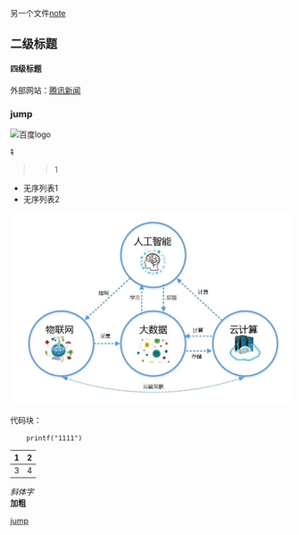 
另一个文件[note](note.md)
## 二级标题
#### 四级标题
外部网站：[腾讯新闻](https://news.qq.com/)
### <span id="jump1">jump</span>
![百度logo](http://www.baidu.com/img/bdlogo.gif) 

~~1~~

>>1

- 无序列表1
- 无序列表2



![目录图片](https://github.com/masterbbshenme/wzlbbbb-/blob/main/mmp.jpg)


代码块：<br/>
```
	printf("1111")
```

|1|2|
|----|-----|
|3 |4   |

_斜体字_  <br/>
**加粗**

[jump](#jump1)

